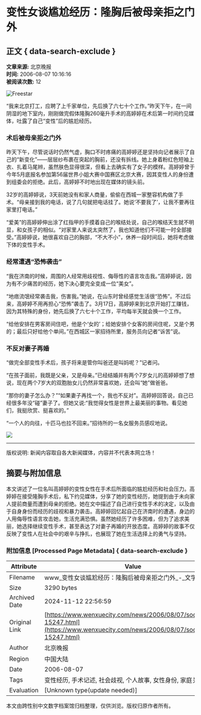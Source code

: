 # 变性女谈尴尬经历：隆胸后被母亲拒之门外

## 正文 { data-search-exclude }


**文章来源:** 北京晚报  
**时间:** 2006-08-07 10:16:16  
**被阅读次数:** 12

![Freestar](https://a.pub.network/core/imgs/fslogo-green.svg)

“我来北京打工，应聘了上千家单位，先后换了六七十个工作。”昨天下午，在一间阴湿的地下室内，刚刚做完假体隆胸260毫升手术的高婷婷在术后第一时间约见媒体，吐露了自己“变性”后的尴尬经历。 

### 术后被母亲拒之门外

昨天下午，尽管说话时仍然气虚，胸口不时疼痛的高婷婷还是坚持向记者展示了自己的“新变化”——层层纱布裹在突起的胸前，还没有拆线。她上身着粉红色短袖上衣、扎着马尾辫，虽然肤色显得很深，但看上去确实有了女子的模样。高婷婷曾于今年5月底报名参加第56届世界小姐大赛中国赛区北京大赛，因其变性人的身份遭到组委会的拒绝。此后，高婷婷不时地出现在媒体的镜头前。

32岁的高婷婷说，3天前她没有和家人商量，偷偷在西城一家整容机构做了手术。“母亲接到我的电话，说了几句就把电话挂了。她说‘不要我了’，让我不要再往家里打电话。”

“爱美”的高婷婷伸出涂了红指甲的手摸着自己的喉结处说，自己的喉结天生就不明显，和女孩子的相似。“对家里人来说太突然了，我也知道他们不可能一时全部接受。”高婷婷说，她很喜欢自己的胸部，“不大不小”，休养一段时间后，她将考虑做下体的变性手术。

### 经常遭遇“恐怖袭击”

“我在济南的时候，周围的人经常用歧视性、侮辱性的语言攻击我。”高婷婷说，因为有不少痛苦的经历，她下决心要完全变成一位“美女”。

“地痞流氓经常袭击我，伤害我。”她说，在山东时曾经感觉生活很“恐怖”。不过后来，高婷婷不用再担心“恐怖”袭击了。3月17日，高婷婷来到北京开始打工赚钱，因为其特殊的身份，她先后换了六七十个工作，平均每半天就会换一个工作。

“给他安排在男客房间住吧，他是个‘女的’；给她安排个女客的房间住呢，又是个男的；最后只好给他个单间。”在西城区一家招待所里，服务员向记者“诉苦”说。 

### 不反对妻子再婚

“做完全部变性手术后，孩子将来是管你叫爸还是叫妈呢？”记者问。

“在孩子面前，我既是父亲，又是母亲。”已经结婚并有两个7岁女儿的高婷婷想了想说，现在两个7岁大的双胞胎女儿仍然非常喜欢她，还会叫“她”做爸爸。

“那你的妻子怎么办？”“如果妻子再找一个，我也不反对”。高婷婷回答说，自己已经很多年没“碰”妻子了。但她又说:“我觉得女性是世界上最美丽的事物。看见她们，我挺欣赏、挺喜欢的。”

“一个人的向往，十匹马也拉不回来。”招待所的一名女服务员感叹地说。 

[![](/images/postcomment.svg)](/news/index.php?act=comment&postid=15247&channel=gossip)

--- 

版权说明: 新闻内容取自各大新闻媒体，内容并不代表本网立场！

## 摘要与附加信息

<!-- tcd_abstract -->
本文讲述了一位名叫高婷婷的变性女性在手术后所面临的尴尬经历和社会压力。高婷婷在接受隆胸手术后，私下约见媒体，分享了她的变性经历，她提到由于未向家人提前商量而遭到母亲的拒绝。她在文中描述了自己进行变性手术的决定，以及由于自身身份而经历的歧视和暴力袭击。高婷婷回忆起自己在济南时的遭遇，身边的人用侮辱性语言攻击她，生活充满恐惧。虽然她经历了许多困难，但为了追求美丽，她选择继续变性手术，甚至表达了对妻子再婚的开放态度。高婷婷的故事不仅反映了变性人在社会中的艰辛与挣扎，也展现了她在生活选择上的勇气与坚持。
<!-- tcd_abstract_end -->

### 附加信息 [Processed Page Metadata] { data-search-exclude }

| Attribute       | Value                                  |
|-----------------|----------------------------------------|
| Filename        | www_变性女谈尴尬经历：隆胸后被母亲拒之门外_-_文学城.md                             |
| Size            | 3290 bytes                           |
| Archived Date   | 2024-11-12 22:56:59                             |
| Original Link   | [https://www.wenxuecity.com/news/2006/08/07/socialnews-15247.html](https://www.wenxuecity.com/news/2006/08/07/socialnews-15247.html)                       |
| Author          | 北京晚报                               |
| Region          | 中国大陆                               |
| Date            | 2006-08-07                                 |
| Tags            | 变性经历, 手术记述, 社会歧视, 个人故事, 女性身份, 家庭关系                                 |
| Evaluation            | [Unknown type(update needed)]                                 |
<!-- tcd_table_end -->

本文由跨性别中文数字档案馆归档整理，仅供浏览。版权归原作者所有。
